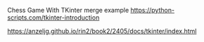 Chess Game With TKinter
merge example
https://python-scripts.com/tkinter-introduction

https://anzeljg.github.io/rin2/book2/2405/docs/tkinter/index.html
